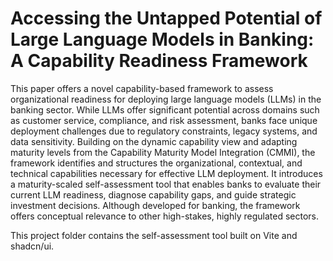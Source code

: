 # Accessing the Untapped Potential of Large Language Models in Banking: A Capability Readiness Framework

This paper offers a novel capability-based framework to assess organizational readiness for deploying large language models (LLMs) in the banking sector. While LLMs offer significant potential across domains such as customer service, compliance, and risk assessment, banks face unique deployment challenges due to regulatory constraints, legacy systems, and data sensitivity. Building on the dynamic capability view and adapting maturity levels from the Capability Maturity Model Integration (CMMI), the framework identifies and structures the organizational, contextual, and technical capabilities necessary for effective LLM deployment. It introduces a maturity-scaled self-assessment tool that enables banks to evaluate their current LLM readiness, diagnose capability gaps, and guide strategic investment decisions. Although developed for banking, the framework offers conceptual relevance to other high-stakes, highly regulated sectors.

This project folder contains the self-assessment tool built on Vite and shadcn/ui.

